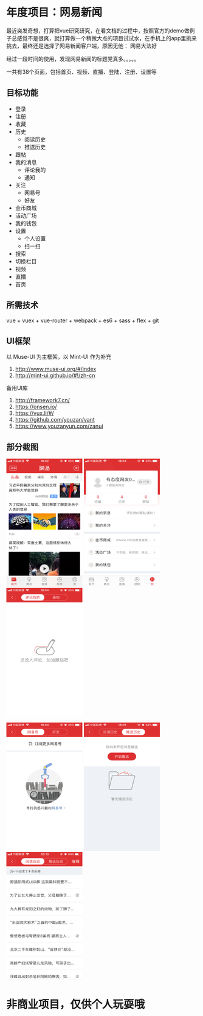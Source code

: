 # 年度项目：网易新闻

最近突发奇想，打算把vue研究研究，在看文档的过程中，按照官方的demo做例子总感觉不是很爽，就打算做一个稍微大点的项目试试水，在手机上的app里挑来挑去，最终还是选择了网易新闻客户端，原因无他： 网易大法好

经过一段时间的使用，发现网易新闻的标题党真多。。。。。

一共有38个页面，包括首页、视频、直播、登陆、注册、设置等

## 目标功能

* 登录
* 注册
* 收藏
* 历史
    * 阅读历史
    * 推送历史
* 跟帖
* 我的消息
    * 评论我的
    * 通知
* 关注
    * 网易号
    * 好友
* 金币商城
* 活动广场
* 我的钱包
* 设置
    * 个人设置
    * 扫一扫
* 搜索
* 切换栏目
* 视频
* 直播
* 首页

## 所需技术

vue + vuex + vue-router + webpack + es6 + sass + flex + git

## UI框架

 以 Muse-UI 为主框架，以 Mint-UI 作为补充

1. http://www.muse-ui.org/#/index
1. http://mint-ui.github.io/#!/zh-cn 

备用UI库

1. http://framework7.cn/
1. https://onsen.io/
1. https://vux.li/#/ 
1. https://github.com/youzan/vant
1. https://www.youzanyun.com/zanui

## 部分截图

<img src="https://raw.githubusercontent.com/jiaoshibo/images/master/screenshots/01.PNG" width="200px" height="336px"/> <img src="https://raw.githubusercontent.com/jiaoshibo/images/master/screenshots/02.PNG" width="200px" height="336px"/> <img src="https://raw.githubusercontent.com/jiaoshibo/images/master/screenshots/03.jpg" width="200px" height="336px"/>


<img src="https://raw.githubusercontent.com/jiaoshibo/images/master/screenshots/04.PNG" width="200px" height="336px"/> <img src="https://raw.githubusercontent.com/jiaoshibo/images/master/screenshots/05.PNG" width="200px" height="336px"/> <img src="https://raw.githubusercontent.com/jiaoshibo/images/master/screenshots/06.PNG" width="200px" height="336px"/>



# 非商业项目，仅供个人玩耍哦
